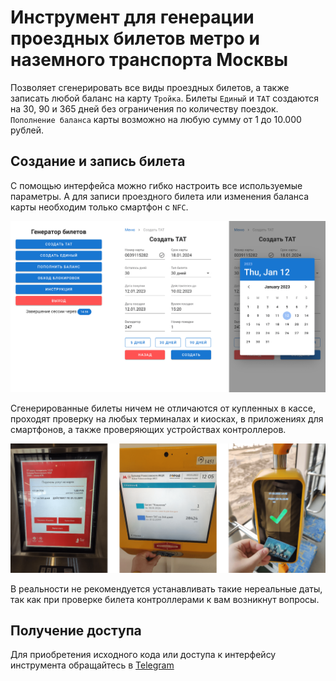 # Инструмент для генерации проездных билетов метро и наземного транспорта Москвы

Позволяет сгенерировать все виды проездных билетов, а также записать любой баланс на карту `Тройка`. Билеты `Единый` и `ТАТ` создаются на 30, 90 и 365 дней без ограничения по количеству поездок. `Пополнение баланса` карты возможно на любую сумму от 1 до 10.000 рублей.


## Создание и запись билета

С помощью интерфейса можно гибко настроить все используемые параметры. А для записи проездного билета или изменения баланса карты необходим только смартфон с `NFC`.

<img src="img/interface.png">

Сгенерированные билеты ничем не отличаются от купленных в кассе, проходят проверку на любых терминалах и киосках, в приложениях для смартфонов, а также проверяющих устройствах контроллеров.

<img src="img/tat.png">

В реальности не рекомендуется устанавливать такие нереальные даты, так как при проверке билета контроллерами к вам возникнут вопросы.


## Получение доступа

Для приобретения исходного кода или доступа к интерфейсу инструмента обращайтесь в <a href="https://t.me/dedol">Telegram</a>
